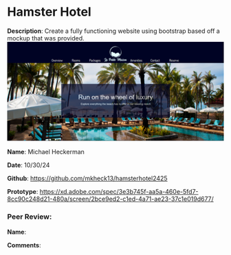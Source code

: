 # Hamster Hotel

**Description**: Create a fully functioning website using bootstrap based off a mockup that was provided.
![Design preview for the Hamster Hotel Website](./assets/Screenshot-HamsterHotel.png)

**Name**: Michael Heckerman

**Date**: 10/30/24

**Github**: https://github.com/mkheck13/hamsterhotel2425

**Prototype**: https://xd.adobe.com/spec/3e3b745f-aa5a-460e-5fd7-8cc90c248d21-480a/screen/2bce9ed2-c1ed-4a71-ae23-37c1e019d677/

### Peer Review:
**Name**: 

**Comments**: 

